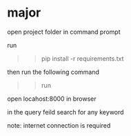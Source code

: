 # major

open project folder in command prompt

run 

>> pip install -r requirements.txt


then run the following command

>> run


open locahost:8000 in browser

in the query feild search for any keyword


note: internet connection is required
